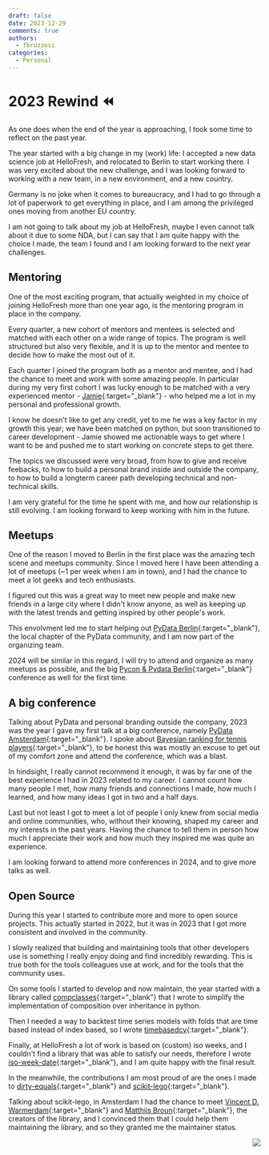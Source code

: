 ```yaml
---
draft: false
date: 2023-12-29
comments: true
authors:
  - fbruzzesi
categories:
  - Personal
---
```


# 2023 Rewind ⏪

As one does when the end of the year is approaching, I took some time to reflect on the past year.

<!-- more -->

The year started with a big change in my (work) life: I accepted a new data science job at HelloFresh, and relocated to Berlin to start working there. I was very excited about the new challenge, and I was looking forward to working with a new team, in a new environment, and a new country.

Germany is no joke when it comes to bureaucracy, and I had to go through a lot of paperwork to get everything in place, and I am among the privileged ones moving from another EU country.

I am not going to talk about my job at HelloFresh, maybe I even cannot talk about it due to some NDA, but I can say that I am quite happy with the choice I made, the team I found and I am looking forward to the next year challenges.

## Mentoring

One of the most exciting program, that actually weighted in my choice of joining HelloFresh more than one year ago, is the mentoring program in place in the company.

Every quarter, a new cohort of mentors and mentees is selected and matched with each other on a wide range of topics. The program is well structured but also very flexible, and it is up to the mentor and mentee to decide how to make the most out of it.

Each quarter I joined the program both as a mentor and mentee, and I had the chance to meet and work with some amazing people. In particular during my very first cohort I was lucky enough to be matched with a very experienced mentor - [Jamie][jamie-linkedin]{:target="_blank"} - who helped me a lot in my personal and professional growth.

I know he doesn't like to get any credit, yet to me he was a key factor in my growth this year; we have been matched on python, but soon transitioned to career development - Jamie showed me actionable ways to get where I want to be and pushed me to start working on concrete steps to get there.

The topics we discussed were very broad, from how to give and receive feebacks, to how to build a personal brand inside and outside the company, to how to build a longterm career path developing technical and non-technical skills.

I am very grateful for the time he spent with me, and how our relationship is still evolving. I am looking forward to keep working with him in the future.

## Meetups

One of the reason I moved to Berlin in the first place was the amazing tech scene and meetups community. Since I moved here I have been attending a lot of meetups (~1 per week when I am in town), and I had the chance to meet a lot geeks and tech enthusiasts.

I figured out this was a great way to meet new people and make new friends in a large city where I didn't know anyone, as well as keeping up with the latest trends and getting inspired by other people's work.

This envolvment led me to start helping out [PyData Berlin][pydata-berlin]{:target="_blank"}, the local chapter of the PyData community, and I am now part of the organizing team.

2024 will be similar in this regard, I will try to attend and organize as many meetups as possible, and the big [Pycon & Pydata Berlin][pycon-pydata-berlin]{:target="_blank"} conference as well for the first time.

## A big conference

Talking about PyData and personal branding outside the company, 2023 was the year I gave my first talk at a big conference, namely [PyData Amsterdam][pydata-amsterdam]{:target="_blank"}. I spoke about [Bayesian ranking for tennis players][pydata-talk]{:target="_blank"}, to be honest this was mostly an excuse to get out of my comfort zone and attend the conference, which was a blast.

In hindsight, I really cannot recommend it enough, it was by far one of the best experience I had in 2023 related to my career. I cannot count how many people I met, how many friends and connections I made, how much I learned, and how many ideas I got in two and a half days.

Last but not least I got to meet a lot of people I only knew from social media and online communities, who, without their knowing, shaped my career and my interests in the past years. Having the chance to tell them in person how much I appreciate their work and how much they inspired me was quite an experience.

I am looking forward to attend more conferences in 2024, and to give more talks as well.

## Open Source

During this year I started to contribute more and more to open source projects. This actually started in 2022, but it was in 2023 that I got more consistent and involved in the community.

I slowly realized that building and maintaining tools that other developers use is something I really enjoy doing and find incredibly rewarding. This is true both for the tools colleagues use at work, and for the tools that the community uses.

On some tools I started to develop and now maintain, the year started with a library called [compclasses][compclasses]{:target="_blank"} that I wrote to simplify the implementation of composition over inheritance in python.

Then I needed a way to backtest time series models with folds that are time based instead of index based, so I wrote [timebasedcv][timebasedcv]{:target="_blank"}.

Finally, at HelloFresh a lot of work is based on (custom) iso weeks, and I couldn't find a library that was able to satisfy our needs, therefore I wrote [iso-week-date][iso-week-date]{:target="_blank"}, and I am quite happy with the final result.

In the meanwhile, the contributions I am most proud of are the ones I made to [dirty-equals][dirty-equals]{:target="_blank"} and [scikit-lego][scikit-lego]{:target="_blank"}.

Talking about scikit-lego, in Amsterdam I had the chance to meet [Vincent D. Warmerdam][vincent-linkedin]{:target="_blank"} and [Matthijs Broun][matthijs-linkedin]{:target="_blank"}, the creators of the library, and I convinced them that I could help them maintaining the library, and so they granted me the maintainer status.

<img src="../../../../../images/written-by-human.svg" align="right">

[jamie-linkedin]: https://www.linkedin.com/in/jamiekthomson/
[pydata-berlin]: https://berlin.pydata.org/
[pycon-pydata-berlin]: https://2024.pycon.de/
[pydata-amsterdam]: https://amsterdam.pydata.org/
[pydata-talk]: https://www.youtube.com/watch?v=z79fClXBOnM&ab_channel=PyData
[compclasses]: https://fbruzzesi.github.io/compclasses/
[timebasedcv]: https://fbruzzesi.github.io/timebasedcv/
[iso-week-date]: https://fbruzzesi.github.io/iso-week-date/
[dirty-equals]: https://dirty-equals.helpmanual.io/latest/
[scikit-lego]: https://koaning.github.io/scikit-lego/
[vincent-linkedin]: https://www.linkedin.com/in/vincentwarmerdam/
[matthijs-linkedin]: https://www.linkedin.com/in/mbrouns/
